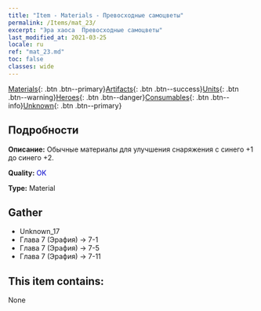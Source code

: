 ```yaml
---
title: "Item - Materials - Превосходные самоцветы"
permalink: /Items/mat_23/
excerpt: "Эра хаоса  Превосходные самоцветы"
last_modified_at: 2021-03-25
locale: ru
ref: "mat_23.md"
toc: false
classes: wide
---
```

 [Materials](/ru/Items/){: .btn .btn--primary}[Artifacts](/ru/Items/Artifacts/){: .btn .btn--success}[Units](/ru/Items/Units/){: .btn .btn--warning}[Heroes](/ru/Items/Heroes/){: .btn .btn--danger}[Consumables](/ru/Items/Consumables/){: .btn .btn--info}[Unknown](/ru/Items/Unknown/){: .btn .btn--primary}

## Подробности
 **Описание:** Обычные материалы для улучшения снаряжения c синего +1 до синего +2.

 **Quality:** <span style="color: #0000CD">OK</span>

 **Type:** Material

## Gather

*    Unknown_17 
*    Глава 7 (Эрафия) -> 7-1 
*    Глава 7 (Эрафия) -> 7-5 
*    Глава 7 (Эрафия) -> 7-11 

## This item contains:

  None

